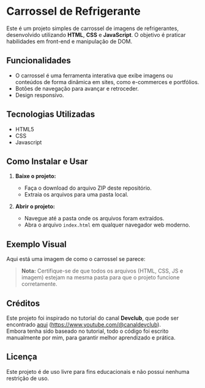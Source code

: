 # Carrossel de Refrigerante

Este é um projeto simples de carrossel de imagens de refrigerantes, desenvolvido utilizando **HTML**, **CSS** e **JavaScript**. O objetivo é praticar habilidades em front-end e manipulação de DOM.

## Funcionalidades

- O carrossel é uma ferramenta interativa que exibe imagens ou conteúdos de forma dinâmica em sites, como e-commerces e portfólios.
- Botões de navegação para avançar e retroceder.
- Design responsivo.

## Tecnologias Utilizadas

- HTML5
- CSS
- Javascript 

## Como Instalar e Usar

1. **Baixe o projeto:**
   - Faça o download do arquivo ZIP deste repositório.
   - Extraia os arquivos para uma pasta local.

2. **Abrir o projeto:**
   - Navegue até a pasta onde os arquivos foram extraídos.
   - Abra o arquivo `index.html` em qualquer navegador web moderno.

## Exemplo Visual

Aqui está uma imagem de como o carrossel se parece:

> **Nota:** Certifique-se de que todos os arquivos (HTML, CSS, JS e imagem) estejam na mesma pasta para que o projeto funcione corretamente.

## Créditos

Este projeto foi inspirado no tutorial do canal **Devclub**, que pode ser encontrado [aqui](#) (https://www.youtube.com/@canaldevclub).  
Embora tenha sido baseado no tutorial, todo o código foi escrito manualmente por mim, para garantir melhor aprendizado e prática.

## Licença

Este projeto é de uso livre para fins educacionais e não possui nenhuma restrição de uso.
